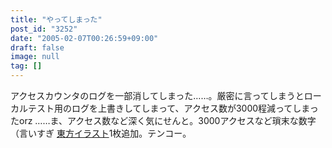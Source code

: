 ```yaml
---
title: "やってしまった"
post_id: "3252"
date: "2005-02-07T00:26:59+09:00"
draft: false
image: null
tag: []
---
```



アクセスカウンタのログを一部消してしまった……。厳密に言ってしまうとローカルテスト用のログを上書きしてしまって、アクセス数が3000程減ってしまったorz ……ま、アクセス数など深く気にせんと。3000アクセスなど瑣末な数字（言いすぎ [東方イラスト](/3251)1枚追加。テンコー。
